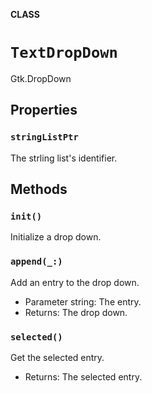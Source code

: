 **CLASS**

# `TextDropDown`

Gtk.DropDown

## Properties
### `stringListPtr`

The strling list's identifier.

## Methods
### `init()`

Initialize a drop down.

### `append(_:)`

Add an entry to the drop down.
- Parameter string: The entry.
- Returns: The drop down.

### `selected()`

Get the selected entry.
- Returns: The selected entry.
